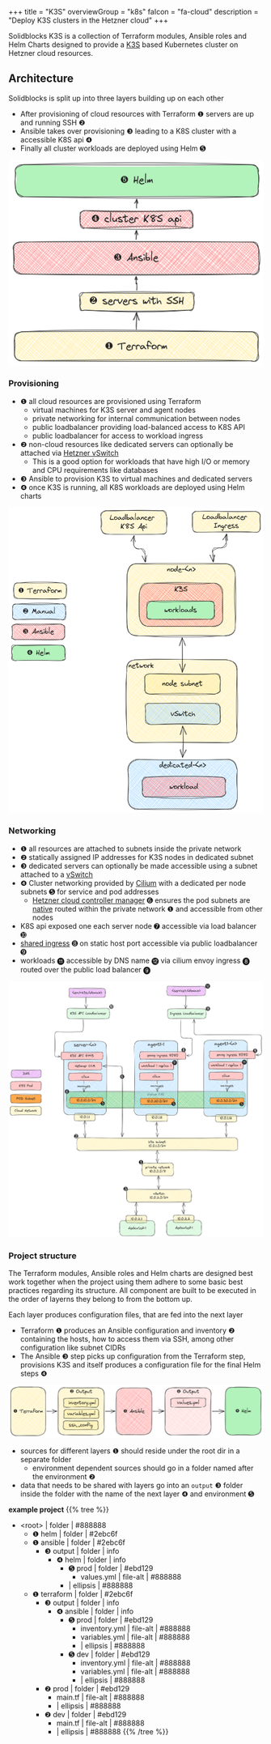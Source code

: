 +++
title = "K3S"
overviewGroup = "k8s"
faIcon = "fa-cloud"
description = "Deploy K3S clusters in the Hetzner cloud"
+++

Solidblocks K3S is a collection of Terraform modules, Ansible roles and Helm Charts designed to provide a [K3S](https://k3s.io/) based Kubernetes cluster on Hetzner cloud resources.

## Architecture

Solidblocks is split up into three layers building up on each other

* After provisioning of cloud resources with Terraform ❶ servers are up and running SSH ❷
* Ansible takes over provisioning ❸ leading to a K8S cluster with a accessible K8S api ❹
* Finally all cluster workloads are deployed using Helm ➎

![layers](layers.excalidraw.png)


### Provisioning

* ❶ all cloud resources are provisioned using Terraform
  * virtual machines for K3S server and agent nodes
  * private networking for internal communication between nodes
  * public loadbalancer providing load-balanced access to K8S API
  * public loadbalancer for access to workload ingress
* ❷ non-cloud resources like dedicated servers can optionally be attached via [Hetzner vSwitch](https://docs.hetzner.com/robot/dedicated-server/network/vswitch)
  * This is a good option for workloads that have high I/O or memory and CPU requirements like databases
* ❸ Ansible to provision K3S to virtual machines and dedicated servers
* ❹ once K3S is running, all K8S workloads are deployed using Helm charts


![provisioning overview](provisioning_overview.png)

### Networking

* ❶ all resources are attached to subnets inside the private network   
* ❷ statically assigned IP addresses for K3S nodes in dedicated subnet
* ❸ dedicated servers can optionally be made accessible using a subnet attached to a [vSwitch](https://docs.hetzner.com/robot/dedicated-server/network/vswitch)
* ❹ Cluster networking provided by [Cilium](https://cilium.io/) with a dedicated per node subnets ➎ for service and pod addresses
  * [Hetzner cloud controller manager](https://github.com/hetznercloud/hcloud-cloud-controller-manager) ➏ ensures the pod subnets are [native](https://docs.cilium.io/en/stable/network/concepts/routing/#id3) routed within the private network ❶ and accessible from other nodes
* K8S api exposed one each server node ➐ accessible via load balancer ➓
* [shared ingress](https://docs.cilium.io/en/stable/network/servicemesh/ingress/#host-network-mode) ➑ on static host port accessible via public loadbalancer ➒
* workloads ⓫ accessible by DNS name ⓬ via cilium envoy ingress ➑ routed over the public load balancer ➒ 

![networking overview](networking.excalidraw.png)

### Project structure

The Terraform modules, Ansible roles and Helm charts are designed best work together when the project using them adhere to some basic best practices regarding its structure. All component are built to be executed in the order of layerns they belong to from the bottom up.

Each layer produces configuration files, that are fed into the next layer

* Terraform ❶ produces an Ansible configuration and inventory ❷ containing the hosts, how to access them via SSH, among other configuration like subnet CIDRs
* The Ansible ❸ step picks up configuration from the Terraform step, provisions K3S and itself produces a configuration file for the final Helm steps ❹

![output flow](output.excalidraw.png)


* sources for different layers ❶ should reside under the root dir in a separate folder
  * environment dependent sources should go in a folder named after the environment ❷
* data that needs to be shared with layers go into an `output` ❸ folder inside the folder with the name of the next layer ❹ and environment ➎

**example project**
{{% tree %}}
- &lt;root&gt; | folder | #888888
    - ❶ helm | folder | #2ebc6f
    - ❶ ansible | folder | #2ebc6f
        - ❸ output | folder | info
            - ❹ helm | folder | info
                - ➎ prod | folder | #ebd129
                    - values.yml | file-alt | #888888
                - | ellipsis | #888888
    - ❶ terraform | folder | #2ebc6f
        - ❸ output | folder | info
          - ❹ ansible | folder | info
            - ➎ prod | folder | #ebd129
                - inventory.yml | file-alt | #888888
                - variables.yml | file-alt | #888888
                - | ellipsis | #888888
            - ➎ dev | folder | #ebd129
                - inventory.yml | file-alt | #888888
                - variables.yml | file-alt | #888888
                - | ellipsis | #888888
        - ❷ prod | folder  | #ebd129
            - main.tf | file-alt | #888888
            - | ellipsis | #888888
        - ❷ dev | folder  | #ebd129
            - main.tf | file-alt | #888888
            - | ellipsis | #888888
{{% /tree %}}
